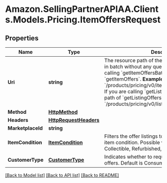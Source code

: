 # Amazon.SellingPartnerAPIAA.Clients.Models.Pricing.ItemOffersRequest
## Properties

Name | Type | Description | Notes
------------ | ------------- | ------------- | -------------
**Uri** | **string** | The resource path of the operation you are calling in batch without any query parameters.  If you are calling &#x60;getItemOffersBatch&#x60;, supply the path of &#x60;getItemOffers&#x60;.  **Example:** &#x60;/products/pricing/v0/items/B000P6Q7MY/offers&#x60;  If you are calling &#x60;getListingOffersBatch&#x60;, supply the path of &#x60;getListingOffers&#x60;.  **Example:** &#x60;/products/pricing/v0/listings/B000P6Q7MY/offers&#x60; | 
**Method** | [**HttpMethod**](HttpMethod.md) |  | 
**Headers** | [**HttpRequestHeaders**](HttpRequestHeaders.md) |  | [optional] 
**MarketplaceId** | **string** |  | 
**ItemCondition** | [**ItemCondition**](ItemCondition.md) | Filters the offer listings to be considered based on item condition. Possible values: New, Used, Collectible, Refurbished, Club. | 
**CustomerType** | [**CustomerType**](CustomerType.md) | Indicates whether to request Consumer or Business offers. Default is Consumer. | [optional] 

[[Back to Model list]](../README.md#documentation-for-models) [[Back to API list]](../README.md#documentation-for-api-endpoints) [[Back to README]](../README.md)

